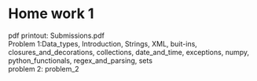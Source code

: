 # Home work 1
pdf printout: Submissions.pdf  
Problem 1:Data_types, Introduction, Strings, XML, buit-ins, closures_and_decorations, collections, date_and_time, exceptions, numpy, python_functionals, regex_and_parsing, sets  
problem 2: problem_2  
